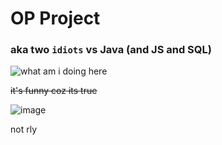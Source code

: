 # OP Project

### aka two `idiots` vs Java (and JS and SQL)

![what am i doing here](https://programmerhumor.io/wp-content/uploads/2021/11/programmerhumor-io-java-memes-backend-memes-234ba13694ba013.png)


~~it's funny coz its true~~

![image](https://github.com/user-attachments/assets/83865084-3f5d-4f77-a1e2-47b056532474)

not rly
